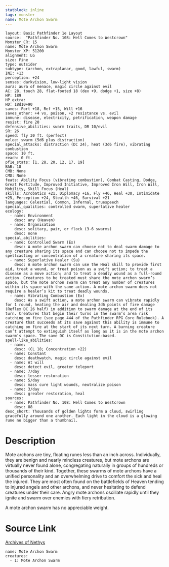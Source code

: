 ```yaml
---
statblock: inline
tags: monster
name: Mote Archon Swarm
---
```

```statblock
layout: Basic Pathfinder 1e Layout
source:  "Pathfinder No. 108: Hell Comes to Westcrown"
Monster_CR: 15
name: Mote Archon Swarm
Monster_XP: 51200
alignment: LG
size: Fine
type: outsider
subtype: (archon, extraplanar, good, lawful, swarm)
INI: +13
perception: +24
senses: darkvision, low-light vision
aura: aura of menace, magic circle against evil
AC: 28, touch 28, flat-footed 18 (dex +9, dodge +1, size +8)
HP: 189
HP_extra: 
HD: 18d10+90
saves: Fort +18, Ref +15, Will +16
saves_other: +4 vs. poison, +2 resistance vs. evil
immune: disease, electricity, petrification, weapon damage
resist: fire 20
defensive_abilities: swarm traits, DR 10/evil
SR: 26
speed: fly 30 ft. (perfect)
melee: swarm (5d6 plus distraction)
special_attacks: distraction (DC 24), heat (3d6 fire), vibrating combustion
space: 10 ft.
reach: 0 ft.
pf1e_stats: [1, 28, 20, 12, 17, 19]
BAB: 18
CMB: None
CMD: None
feats: Ability Focus (vibrating combustion), Combat Casting, Dodge, Great Fortitude, Improved Initiative, Improved Iron Will, Iron Will, Mobility, Skill Focus (Heal)
skills: Acrobatics +21, Diplomacy +16, Fly +46, Heal +30, Intimidate +25, Perception +24, Stealth +46, Survival +21
languages: Celestial, Common, Infernal, truespeech
special_qualities: controlled swarm, superlative healer
ecology:
  - name: Environment
    desc: any (Heaven)
  - name: Organisation
    desc: solitary, pair, or flock (3-6 swarms)
    desc: none
special_abilities:
  - name: Controlled Swarm (Ex)
    desc: A mote archon swarm can choose not to deal swarm damage to any creature sharing its space and can choose not to impede the spellcasting or concentration of a creature sharing its space.
  - name: Superlative Healer (Su)
    desc: A mote archon swarm can use the Heal skill to provide first aid, treat a wound, or treat poison as a swift action; to treat a disease as a move action; and to treat a deadly wound as a full-round action. Creatures to be treated must share the mote archon swarm’s space, but the mote archon swarm can treat any number of creatures within its space with the same action. A mote archon swarm does not require a healer’s kit to treat deadly wounds.
  - name: Vibrating Combustion (Ex)
    desc: As a swift action, a mote archon swarm can vibrate rapidly for 1 round, heating the air and dealing 3d6 points of fire damage (Reflex DC 26 half) in addition to swarm damage at the end of its turn. Creatures that begin their turns in the swarm’s area risk catching on fire (see page 444 of the Pathfinder RPG Core Rulebook). A creature that succeeds at its save against this ability is immune to catching on fire at the start of its next turn. A burning creature can’t attempt to extinguish itself as long as it is in the mote archon swarm’s space. The save DC is Constitution-based.
spell-like_abilities:
  - name:
    desc: (CL 18; Concentration +22)
  - name: Constant
    desc: deathwatch, magic circle against evil
  - name: At will
    desc: detect evil, greater teleport
  - name: 7/day
    desc: lesser restoration
  - name: 5/day
    desc: mass cure light wounds, neutralize poison
  - name: 3/day
    desc: greater restoration, heal
sources:
  - name: Pathfinder No. 108: Hell Comes to Westcrown
    desc: 88
desc_short: Thousands of golden lights form a cloud, swirling gracefully around one another. Each light in the cloud is a glowing rune no bigger than a thumbnail.
```
# Description
Mote archons are tiny, floating runes less than an inch across. Individually, they are benign and nearly mindless creatures, but mote archons are virtually never found alone, congregating naturally in groups of hundreds or thousands of their kind. Together, these swarms of mote archons have a unified personality and an overwhelming drive to comfort the sick and heal the injured. They are most often found on the battlefields of Heaven tending to injured angels and other archons, and never hesitating to defend creatures under their care. Angry mote archons oscillate rapidly until they ignite and swarm over enemies with fiery retribution.

A mote archon swarm has no appreciable weight.
# Source Link
[Archives of Nethys](https://aonprd.com/MonsterDisplay.aspx?ItemName=Mote%20Archon%20Swarm)
```encounter-table
name: Mote Archon Swarm
creatures:
  - 1: Mote Archon Swarm
```
